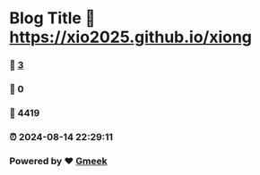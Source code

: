 # Blog Title :link: https://xio2025.github.io/xiong 
### :page_facing_up: [3](https://xio2025.github.io/xiong/tag.html) 
### :speech_balloon: 0 
### :hibiscus: 4419 
### :alarm_clock: 2024-08-14 22:29:11 
### Powered by :heart: [Gmeek](https://github.com/Meekdai/Gmeek)
